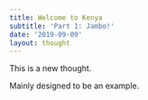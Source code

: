 ```yaml
---
title: Welcome to Kenya
subtitle: 'Part 1: Jambo!'
date: '2019-09-09'
layout: thought
---
```


This is a new thought.

Mainly designed to be an example.
